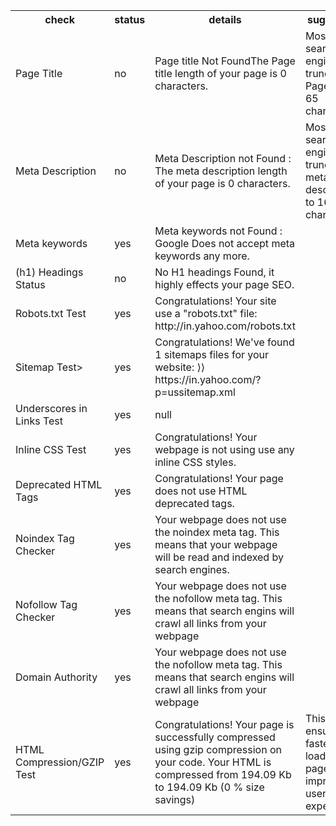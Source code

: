 <html>
<head> 
<body>
<table style="width:100%">
  <tr>
    <th>check</th>
    <th>status</th> 
    <th>details</th>
    <th>sugeestion</th>
  </tr>
  <tr>
    <td>Page Title</td>
    <td>no</td> 
    <td>Page title Not FoundThe Page title length of your page is 0 characters.</td>
    <td>Most search engines will truncate Page title to 65 characters.</td>
  </tr>
  <tr>
    <td>Meta Description</td>
    <td>no</td> 
    <td>Meta Description not Found : The meta description length of your page is 0 characters. </td>
    <td> Most search engines will truncate meta descriptions to 160 characters.</td>
     </tr>
     <tr>
    <td>Meta keywords</td>
    <td>yes</td> 
    <td>Meta keywords not Found : Google Does not accept meta keywords any more. </td>
     </tr>
       <tr>
       <td>(h1) Headings Status</td>
    <td>no</td> 
    <td>No H1 headings Found, it highly effects your page SEO. </td>
     </tr>
      <tr>
       <td>Robots.txt Test</td>
    <td>yes</td> 
    <td> Congratulations! Your site use a "robots.txt" file: http://in.yahoo.com/robots.txt</td>
     </tr>
        <tr>
       <td>Sitemap Test></td>
    <td>yes</td> 
    <td>Congratulations! We've found 1 sitemaps files for your website:
⟩⟩ https://in.yahoo.com/?p=ussitemap.xml</td>
     </tr>
       <tr>
       <td>Underscores in Links Test</td>
    <td>yes</td> 
    <td>null</td>
     </tr>
      <tr>
       <td>Inline CSS Test</td>
    <td>yes</td> 
    <td>Congratulations! Your webpage is not using use any inline CSS styles.</td>
     </tr>
     <tr>
       <td>Deprecated HTML Tags</td>
    <td>yes</td> 
    <td>Congratulations! Your page does not use HTML deprecated tags.</td>
     </tr>
     <tr>
       <td>Noindex Tag Checker</td>
    <td>yes</td> 
    <td>Your webpage does not use the noindex meta tag. This means that your webpage will be read and indexed by search engines.</td>
     </tr>
     <tr>
       <td>Nofollow Tag Checker</td>
    <td>yes</td> 
    <td>Your webpage does not use the nofollow meta tag. This means that search engins will crawl all links from your webpage</td>
     </tr>
      <tr>
       <td>Domain Authority</td>
    <td>yes</td> 
    <td>Your webpage does not use the nofollow meta tag. This means that search engins will crawl all links from your webpage</td>
     </tr>
      <tr>
       <td>HTML Compression/GZIP Test</td>
    <td>yes</td> 
    <td>Congratulations! Your page is successfully compressed using gzip compression on your code. Your HTML is compressed from 194.09 Kb to 194.09 Kb (0 % size savings)</td>
    <td> This helps ensure a faster loading web page and improved user experience.</td>
     </tr> 
     </table>
     </body>
     </head>
     </html>
